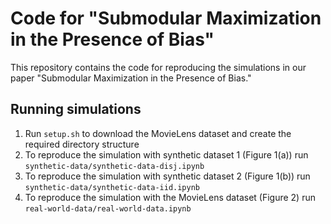 # Code for "Submodular Maximization in the Presence of Bias"

This repository contains the code for reproducing the simulations in our paper "Submodular Maximization in the Presence of Bias."

## Running simulations
1. Run `setup.sh` to download the MovieLens dataset and create the required directory structure
1. To reproduce the simulation with synthetic dataset 1 (Figure 1(a)) run `synthetic-data/synthetic-data-disj.ipynb`
2. To reproduce the simulation with synthetic dataset 2 (Figure 1(b)) run `synthetic-data/synthetic-data-iid.ipynb`
3. To reproduce the simulation with the MovieLens dataset (Figure 2) run `real-world-data/real-world-data.ipynb`
